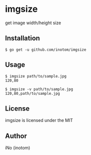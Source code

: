 # imgsize

get image width/height size

## Installation

```
$ go get -u github.com/inotom/imgsize
```

## Usage

```
$ imgsize path/to/sample.jpg
120,80
```

```
$ imgsize -v path/to/sample.jpg
120,80,path/to/sample.jpg
```

## License

imgsize is licensed under the MIT

## Author
iNo (inotom)
